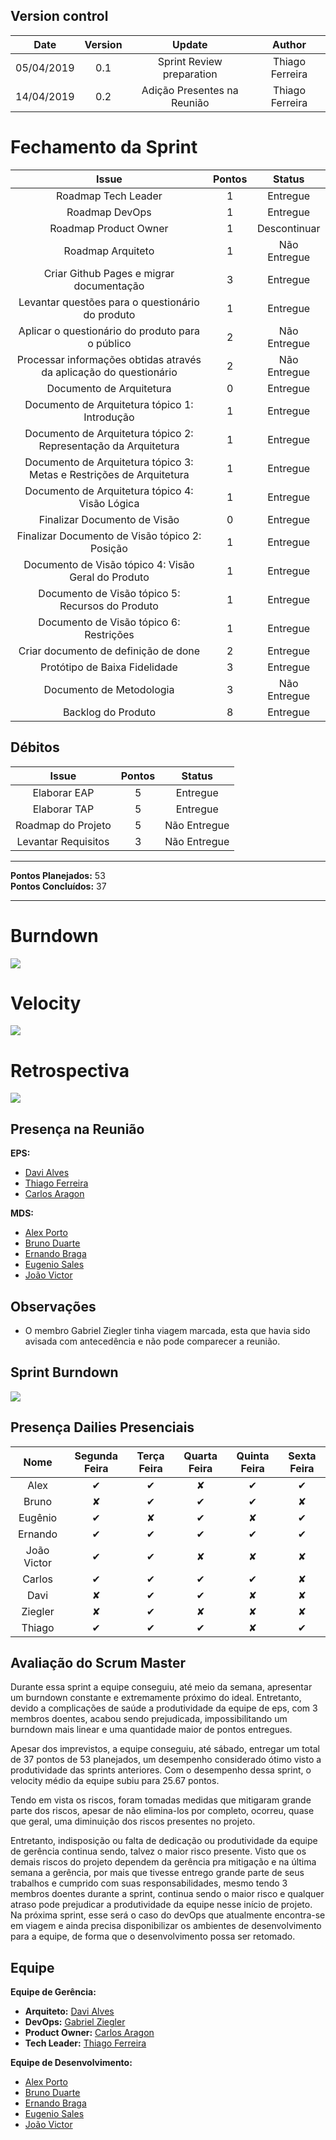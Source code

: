 ## Version control

|Date|Version|Update|Author|
|:--:|:----:|:-------:|:---:|
|05/04/2019|0.1|Sprint Review preparation|Thiago Ferreira|
|14/04/2019|0.2|Adição Presentes na Reunião|Thiago Ferreira|

# Fechamento da Sprint

|Issue|Pontos|Status|
|:--:|:-------:|:--:|
|Roadmap Tech Leader|1|Entregue|
|Roadmap DevOps|1|Entregue|
|Roadmap Product Owner|1|Descontinuar|
|Roadmap Arquiteto|1|Não Entregue|
|Criar Github Pages e migrar documentação|3|Entregue|
|Levantar questões para o questionário do produto|1|Entregue|
|Aplicar o questionário do produto para o público|2|Não Entregue|
|Processar informações obtidas através da aplicação do questionário|2|Não Entregue|
|Documento de Arquitetura|0|Entregue|
|Documento de Arquitetura tópico 1: Introdução|1|Entregue|
|Documento de Arquitetura tópico 2: Representação da Arquitetura|1|Entregue|
|Documento de Arquitetura tópico 3: Metas e Restrições de Arquitetura|1|Entregue|
|Documento de Arquitetura tópico 4: Visão Lógica|1|Entregue|
|Finalizar Documento de Visão|0|Entregue|
|Finalizar Documento de Visão tópico 2: Posição |1|Entregue|
|Documento de Visão tópico 4: Visão Geral do Produto |1|Entregue|
|Documento de Visão tópico 5: Recursos do Produto|1|Entregue|
|Documento de Visão tópico 6: Restrições|1|Entregue|
|Criar documento de definição de done|2|Entregue|
|Protótipo de Baixa Fidelidade|3|Entregue|
|Documento de Metodologia|3|Não Entregue|
|Backlog do Produto|8|Entregue|

## Débitos
|Issue|Pontos|Status|
|:--:|:-------:|:--:|
|Elaborar EAP|5|Entregue|
|Elaborar TAP|5|Entregue|
|Roadmap do Projeto|5|Não Entregue|
|Levantar Requisitos|3|Não Entregue|

___
**Pontos Planejados:** 53<br>
**Pontos Concluídos:** 37
___

# Burndown
<img src="../images/burndownSprint2.png">

# Velocity
<img src="../images/velocitySprint2.png">

# Retrospectiva
<img src="../images/reviewsprint2.png">

## Presença na Reunião
**EPS:** 
* [Davi Alves](https://github.com/davialvb)  
* [Thiago Ferreira](https://github.com/thiagoiferreira)
* [Carlos Aragon](https://github.com/carlosaragon)

**MDS:** 
- [Alex Porto](https://github.com/alexportof)
- [Bruno Duarte](https://github.com/Mexazonic)
- [Ernando Braga](https://github.com/ZarathosDeath)
- [Eugenio Sales](https://github.com/Eugeniosales)
- [João Victor](https://github.com/joao15victor08)

## Observações
* O membro Gabriel Ziegler tinha viagem marcada, esta que havia sido avisada com antecedência e não pode comparecer a reunião.

## Sprint Burndown
![](../img/burndownSprint2_2.png)

## Presença Dailies Presenciais

| Nome    |Segunda Feira      | Terça Feira      | Quarta Feira     | Quinta Feira      | Sexta Feira      |     
|:-----:  |:-----------------:|:----------------:|:----------------:|:-----------------:|:----------------:|
|Alex     |         ✔         |         ✔        |         ✘        |         ✔         |         ✔        |
|Bruno    |         ✘         |         ✔        |         ✔        |         ✔         |         ✘        |
|Eugênio  |         ✔         |         ✘        |         ✔        |         ✘         |         ✔        |
|Ernando  |         ✔         |         ✔        |         ✔        |         ✔         |         ✔        |
|João Victor|         ✔         |         ✔        |         ✘        |         ✘         |         ✘        |
|Carlos   |         ✔         |         ✔        |         ✔        |         ✔         |         ✘        |
|Davi     |         ✘         |         ✔        |         ✔        |         ✘         |         ✘        |
|Ziegler  |         ✘         |         ✔        |         ✘        |         ✘         |         ✘        |
|Thiago   |         ✔         |         ✔        |         ✔        |         ✘         |         ✔        |



## Avaliação do Scrum Master
Durante essa sprint a equipe conseguiu, até meio da semana, apresentar um burndown constante e extremamente próximo do ideal. Entretanto, devido a complicações de saúde a produtividade da equipe de eps, com 3 membros doentes, acabou sendo prejudicada, impossibilitando um burndown mais linear e uma quantidade maior de pontos entregues.

Apesar dos imprevistos, a equipe conseguiu, até sábado, entregar um total de 37 pontos de 53 planejados, um desempenho considerado ótimo visto a produtividade das sprints anteriores. Com o desempenho dessa sprint, o velocity médio da equipe subiu para 25.67 pontos.

Tendo em vista os riscos, foram tomadas medidas que mitigaram grande parte dos riscos, apesar de não elimina-los por completo, ocorreu, quase que geral, uma diminuição dos riscos presentes no projeto.

Entretanto, indisposição ou falta de dedicação ou produtividade da equipe de gerência continua sendo, talvez o maior risco presente. Visto que os demais riscos do projeto dependem da gerência pra mitigação e na última semana a gerência, por mais que tivesse entrego grande parte de seus trabalhos e cumprido com suas responsabilidades, mesmo tendo 3 membros doentes durante a sprint, continua sendo o maior risco e qualquer atraso pode prejudicar a produtividade da equipe nesse início de projeto. Na próxima sprint, esse será o caso do devOps que atualmente encontra-se em viagem e ainda precisa disponibilizar os ambientes de desenvolvimento para a equipe, de forma que o desenvolvimento possa ser retomado.

## Equipe
**Equipe de Gerência:** <br>
* **Arquiteto:** [Davi Alves](https://github.com/davialvb) <br> 
* **DevOps:** [Gabriel Ziegler](https://github.com/gabrielziegler3) <br>
* **Product Owner:** [Carlos Aragon](https://github.com/carlosaragon) <br>
* **Tech Leader:** [Thiago Ferreira](https://github.com/thiagoiferreira)

**Equipe de Desenvolvimento:** <br>
- [Alex Porto](https://github.com/alexportof)<br>
- [Bruno Duarte](https://github.com/Mexazonic)<br>
- [Ernando Braga](https://github.com/ZarathosDeath)<br>
- [Eugenio Sales](https://github.com/Eugeniosales)<br>
- [João Victor](https://github.com/joao15victor08)<br>